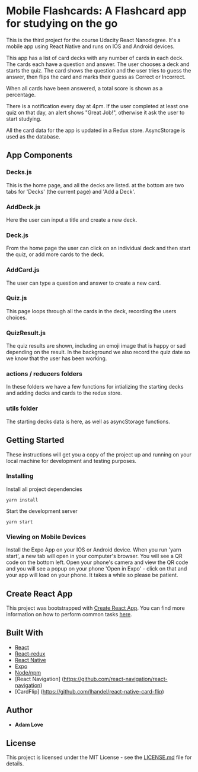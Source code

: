 # Mobile Flashcards: A Flashcard app for studying on the go

This is the third project for the course Udacity React Nanodegree. It's a mobile app using React Native and runs on IOS and Android devices.

This app has a list of card decks with any number of cards in each deck. The cards each have a question and answer. The user chooses a deck and starts the quiz. The card shows the question and the user tries to guess the answer, then flips the card and marks their guess as Correct or Incorrect.

When all cards have been answered, a total score is shown as a percentage.

There is a notification every day at 4pm. If the user completed at least one quiz on that day, an alert shows "Great Job!", otherwise it ask the user to start studying.

All the card data for the app is updated in a Redux store. AsyncStorage is used as the database.

## App Components

### Decks.js

This is the home page, and all the decks are listed. at the bottom are two tabs for 'Decks' (the current page) and 'Add a Deck'.

### AddDeck.js

Here the user can input a title and create a new deck. 

### Deck.js

From the home page the user can click on an individual deck and then start the quiz, or add more cards to the deck.

### AddCard.js

The user can type a question and answer to create a new card.

### Quiz.js

This page loops through all the cards in the deck, recording the users choices.

### QuizResult.js

The quiz results are shown, including an emoji image that is happy or sad depending on the result. In the background we also record the quiz date so we know that the user has been working.

### actions / reducers folders

In these folders we have a few functions for intializing the starting decks and adding decks and cards to the redux store.

### utils folder

The starting decks data is here, as well as asyncStorage functions.

## Getting Started

These instructions will get you a copy of the project up and running on your local machine for development and testing purposes.

### Installing

Install all project dependencies

```
yarn install
```

Start the development server

```
yarn start
```

### Viewing on Mobile Devices

Install the Expo App on your IOS or Android device.
When you run 'yarn start', a new tab will open in your computer's browser. You will see a QR code on the bottom left. Open your phone's camera and view the QR code and you will see a popup on your phone 'Open in Expo' - click on that and your app will load on your phone. It takes a while so please be patient.


## Create React App

This project was bootstrapped with [Create React App](https://github.com/facebookincubator/create-react-app). You can find more information on how to perform common tasks [here](https://github.com/facebookincubator/create-react-app/blob/master/packages/react-scripts/template/README.md).

## Built With

* [React](https://github.com/facebook/react)
* [React-redux](https://github.com/reduxjs/react-redux)
* [React Native](https://github.com/facebook/react-native)
* [Expo](https://expo.io/learn)
* [Node/npm](https://github.com/nodejs/node)
* [React Navigation] (https://github.com/react-navigation/react-navigation)
* [CardFlip] (https://github.com/lhandel/react-native-card-flip)


## Author

* **Adam Love**

## License

This project is licensed under the MIT License - see the [LICENSE.md](LICENSE.md) file for details.

